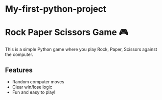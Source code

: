# My-first-python-project
# Rock Paper Scissors Game 🎮

This is a simple Python game where you play Rock, Paper, Scissors against the computer.

## Features
- Random computer moves
- Clear win/lose logic
- Fun and easy to play!
